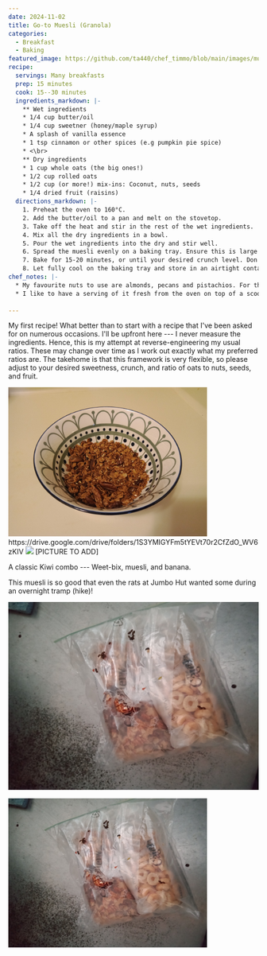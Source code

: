 ```yaml
---
date: 2024-11-02
title: Go-to Muesli (Granola)
categories:
  - Breakfast
  - Baking
featured_image: https://github.com/ta440/chef_timmo/blob/main/images/muesli1.jpg
recipe:
  servings: Many breakfasts
  prep: 15 minutes
  cook: 15--30 minutes
  ingredients_markdown: |-
    ** Wet ingredients
    * 1/4 cup butter/oil
    * 1/4 cup sweetner (honey/maple syrup)
    * A splash of vanilla essence
    * 1 tsp cinnamon or other spices (e.g pumpkin pie spice)
    * <\br>
    ** Dry ingredients
    * 1 cup whole oats (the big ones!)
    * 1/2 cup rolled oats
    * 1/2 cup (or more!) mix-ins: Coconut, nuts, seeds
    * 1/4 dried fruit (raisins)
  directions_markdown: |-
    1. Preheat the oven to 160°C.
    2. Add the butter/oil to a pan and melt on the stovetop. 
    3. Take off the heat and stir in the rest of the wet ingredients.
    4. Mix all the dry ingredients in a bowl.
    5. Pour the wet ingredients into the dry and stir well.
    6. Spread the muesli evenly on a baking tray. Ensure this is large enough to have it not layered too high.
    7. Bake for 15-20 minutes, or until your desired crunch level. Don't stir during this time, as it breaks the clump formation. Also, pull it out slightly before it's fully done, as it'll continue to cook through residual heat.
    8. Let fully cool on the baking tray and store in an airtight container.
chef_notes: |-
  * My favourite nuts to use are almonds, pecans and pistachios. For the seeds, I like pumpkin, chia, and sesame; feel free to add sunflower seeds, but I'm not the biggest fan of these here.
  * I like to have a serving of it fresh from the oven on top of a scoop of vanilla icecream. One has to taste test the product, after all!

---
```

My first recipe! What better than to start with a recipe that I've been asked for on numerous occasions. I'll be upfront here --- I never measure the ingredients. Hence, this is my attempt at reverse-engineering my usual ratios. These may change over time as I work out exactly what my preferred ratios are. The takehome is that this framework is very flexible, so please adjust to your desired sweetness, crunch, and ratio of oats to nuts, seeds, and fruit.

<img src="/images/muesli1.jpg" width="400"/>
https://drive.google.com/drive/folders/1S3YMIGYFm5tYEVt70r2CfZdO_WV6zKIV
<img src="https://drive.google.com/drive/folders/1S3YMIGYFm5tYEVt70r2CfZdO_WV6zKIV" width="400"/>
[PICTURE TO ADD]

A classic Kiwi combo --- Weet-bix, muesli, and banana.

This muesli is so good that even the rats at Jumbo Hut wanted some during an overnight tramp (hike)!

![Mice like granola](https://github.com/ta440/chef_timmo/blob/main/images/mice_like_granola.jpg)

<img src="https://github.com/ta440/chef_timmo/blob/main/images/mice_like_granola.jpg" width="400"/>
